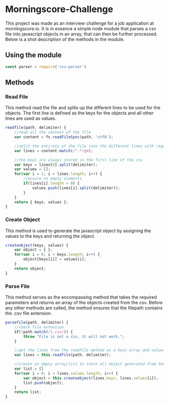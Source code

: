 # Morningscore-Challenge
 
This project was made as an interview challenge for a job application at morningscore.io.
It is in essence a simple node module that parses a csv file into javascript objects in an array, that can then be further processed.
Below is a shot description of the methods in the module.

## Using the module
```js
const parser = require('csv-parser')
```

## Methods
### Read File
This method read the file and splits up the different lines to be used for the objects. The first line is defined as the keys for the objects and all other lines are used as values.
```js
readfile(path, delimiter) {
    //read all the content of the file
    var content = fs.readFileSync(path, 'utf8');

    //split the entirety of the file into the different lines with regex
    var lines = content.match(/^.*/gm);

    //the keys are always stored in the first line of the csv
    var keys = lines[0].split(delimiter);
    var values = [];
    for(var i = 1; i < lines.length; i++) {
        //ensure no empty elements
        if(lines[i].length > 0) {
            values.push(lines[i].split(delimiter));
        }
    }
    return { keys, values };
}
```
### Create Object
This method is used to generate the javascript object by assigning the values to the keys and returning the object.
```js
createobject(keys, values) {
    var object = { };
    for(var i = 0; i < keys.length; i++) {
        object[keys[i]] = values[i];
    }
    return object;
}
```
### Parse File
This method serves as the encompassing method that takes the required parameters and returns an array of the objects created from the csv. Before any other methods are called, the method ensures that the filepath contains the .csv file extension.
```js
parsefile(path, delimiter) {
    //check file extension
    if(!path.match(/\.csv/)) {
        throw "File is not a csv, it will not work.";
    }

    //get the lines from the readfile method as a keys array and values arrays
    var lines = this.readfile(path, delimiter);

    //create an empty array/list to store all object generated from the csv
    var list = []
    for(var i = 0; i < lines.values.length; i++) {
        var object = this.createobject(lines.keys, lines.values[i]);
        list.push(object);
    }
    return list;
}
```
